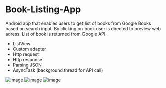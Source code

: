 # Book-Listing-App

Android app that enables users to get list of books from Google Books based on search input.
By clicking on book user is directed to preview web adress. List of book is returned from Google API.

- ListView
- Custom adapter
- Http request
- Http response
- Parsing JSON
- AsyncTask (background thread for API call)


![image](https://user-images.githubusercontent.com/19306396/116705648-0d368a00-a9cd-11eb-9da3-185ab0aea402.png) ![image](https://user-images.githubusercontent.com/19306396/116705570-f859f680-a9cc-11eb-99e1-a7be0644849d.png) ![image](https://user-images.githubusercontent.com/19306396/116705520-e6785380-a9cc-11eb-8023-8d7390335de6.png)



